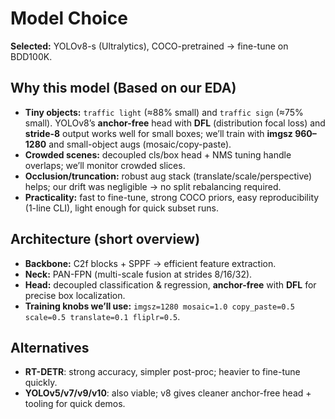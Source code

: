 # Model Choice

**Selected:** YOLOv8-s (Ultralytics), COCO-pretrained → fine-tune on BDD100K.

## Why this model (Based on our EDA)
- **Tiny objects:** `traffic light` (≈88% small) and `traffic sign` (≈75% small). YOLOv8’s **anchor-free** head with **DFL** (distribution focal loss) and **stride-8** output works well for small boxes; we’ll train with **imgsz 960–1280** and small-object augs (mosaic/copy-paste).
- **Crowded scenes:** decoupled cls/box head + NMS tuning handle overlaps; we’ll monitor crowded slices.
- **Occlusion/truncation:** robust aug stack (translate/scale/perspective) helps; our drift was negligible → no split rebalancing required.
- **Practicality:** fast to fine-tune, strong COCO priors, easy reproducibility (1-line CLI), light enough for quick subset runs.

## Architecture (short overview)
- **Backbone:** C2f blocks + SPPF → efficient feature extraction.
- **Neck:** PAN-FPN (multi-scale fusion at strides 8/16/32).
- **Head:** decoupled classification & regression, **anchor-free** with **DFL** for precise box localization.
- **Training knobs we’ll use:** `imgsz=1280 mosaic=1.0 copy_paste=0.5 scale=0.5 translate=0.1 fliplr=0.5`.

## Alternatives
- **RT-DETR**: strong accuracy, simpler post-proc; heavier to fine-tune quickly.
- **YOLOv5/v7/v9/v10**: also viable; v8 gives cleaner anchor-free head + tooling for quick demos.